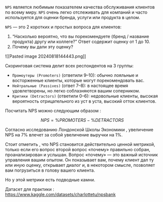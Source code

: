 `NPS` является любимым показателем качества обслуживания клиентов по всему миру. `NPS` очень легко отслеживать для компаний и часто используется для оценки бренда, услуги или продукта в целом.

`NPS` — это 2 коротких и простых вопроса для клиентов:

1. “Насколько вероятно, что вы порекомендуете (бренд / название продукта) другу или коллеге?” Ответ содержит оценку от 1 до 10.
2. Почему вы дали эту оценку?

![[Pasted image 20240818144443.png]]

Скоринговая система делит всех респондентов на 3 группы:

- `Промоутеры (Promoters)` (ответили 9–10): обычно лояльные и восторженные клиенты, которые могут порекомендовать вас.
- `Нейтральные (Passives)` (ответ 7–8): в настоящее время удовлетворены, но легко соблазняются вашим соперником.
- `Критики (Detractors)` (ответили 0–6): недовольные клиенты, высокая вероятность отрицательного из уст в уста, высокий отток клиентов.

Посчитать NPS можно следующим образом : 

$$
NPS = \%  PROMOTERS - \%DETRACTORS
$$

Согласно исследованию Лондонской Школы Экономики , увеличение NPS на 7% влечет за собой увеличение выручки на 1%. 

Стоит отметить , что NPS становится действительно ценной метрикой, только если его вопрос второй вопрос «почему» правильно собран, проанализирован и услышан. Вопрос «почему» — это важный источник управления вашим опытом. Он показывает вам, почему клиент дал ту или иную оценку, открывает диалог и, в некотором смысле, позволяет вам погрузиться в голову вашего клиента. 

Но у этой метрики есть подводные камни. 





Датасет для практики : 
https://www.kaggle.com/datasets/charlottetu/npsbank